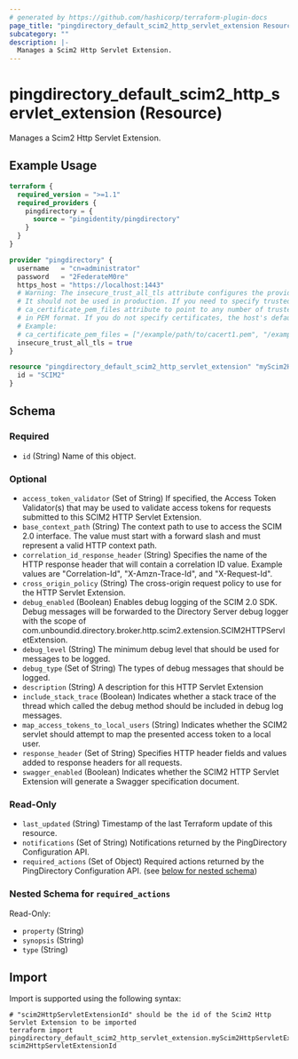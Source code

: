 ```yaml
---
# generated by https://github.com/hashicorp/terraform-plugin-docs
page_title: "pingdirectory_default_scim2_http_servlet_extension Resource - terraform-provider-pingdirectory"
subcategory: ""
description: |-
  Manages a Scim2 Http Servlet Extension.
---
```


# pingdirectory_default_scim2_http_servlet_extension (Resource)

Manages a Scim2 Http Servlet Extension.

## Example Usage

```terraform
terraform {
  required_version = ">=1.1"
  required_providers {
    pingdirectory = {
      source = "pingidentity/pingdirectory"
    }
  }
}

provider "pingdirectory" {
  username   = "cn=administrator"
  password   = "2FederateM0re"
  https_host = "https://localhost:1443"
  # Warning: The insecure_trust_all_tls attribute configures the provider to trust any certificate presented by the PingDirectory server.
  # It should not be used in production. If you need to specify trusted CA certificates, use the
  # ca_certificate_pem_files attribute to point to any number of trusted CA certificate files
  # in PEM format. If you do not specify certificates, the host's default root CA set will be used.
  # Example:
  # ca_certificate_pem_files = ["/example/path/to/cacert1.pem", "/example/path/to/cacert2.pem"]
  insecure_trust_all_tls = true
}

resource "pingdirectory_default_scim2_http_servlet_extension" "myScim2HttpServletExtension" {
  id = "SCIM2"
}
```

<!-- schema generated by tfplugindocs -->
## Schema

### Required

- `id` (String) Name of this object.

### Optional

- `access_token_validator` (Set of String) If specified, the Access Token Validator(s) that may be used to validate access tokens for requests submitted to this SCIM2 HTTP Servlet Extension.
- `base_context_path` (String) The context path to use to access the SCIM 2.0 interface. The value must start with a forward slash and must represent a valid HTTP context path.
- `correlation_id_response_header` (String) Specifies the name of the HTTP response header that will contain a correlation ID value. Example values are "Correlation-Id", "X-Amzn-Trace-Id", and "X-Request-Id".
- `cross_origin_policy` (String) The cross-origin request policy to use for the HTTP Servlet Extension.
- `debug_enabled` (Boolean) Enables debug logging of the SCIM 2.0 SDK. Debug messages will be forwarded to the Directory Server debug logger with the scope of com.unboundid.directory.broker.http.scim2.extension.SCIM2HTTPServletExtension.
- `debug_level` (String) The minimum debug level that should be used for messages to be logged.
- `debug_type` (Set of String) The types of debug messages that should be logged.
- `description` (String) A description for this HTTP Servlet Extension
- `include_stack_trace` (Boolean) Indicates whether a stack trace of the thread which called the debug method should be included in debug log messages.
- `map_access_tokens_to_local_users` (String) Indicates whether the SCIM2 servlet should attempt to map the presented access token to a local user.
- `response_header` (Set of String) Specifies HTTP header fields and values added to response headers for all requests.
- `swagger_enabled` (Boolean) Indicates whether the SCIM2 HTTP Servlet Extension will generate a Swagger specification document.

### Read-Only

- `last_updated` (String) Timestamp of the last Terraform update of this resource.
- `notifications` (Set of String) Notifications returned by the PingDirectory Configuration API.
- `required_actions` (Set of Object) Required actions returned by the PingDirectory Configuration API. (see [below for nested schema](#nestedatt--required_actions))

<a id="nestedatt--required_actions"></a>
### Nested Schema for `required_actions`

Read-Only:

- `property` (String)
- `synopsis` (String)
- `type` (String)

## Import

Import is supported using the following syntax:

```shell
# "scim2HttpServletExtensionId" should be the id of the Scim2 Http Servlet Extension to be imported
terraform import pingdirectory_default_scim2_http_servlet_extension.myScim2HttpServletExtension scim2HttpServletExtensionId
```

